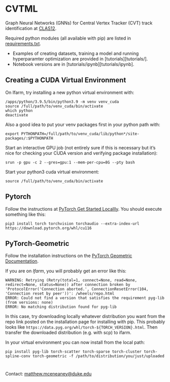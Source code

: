 # CVTML

Graph Neural Networks (GNNs) for Central Vertex Tracker (CVT) track identification at [CLAS12](https://www.jlab.org/physics/hall-b/clas12).

Required python modules (all available with pip) are listed in [requirements.txt](requirements.txt).
* Examples of creating datasets, training a model and running hyperparamter optimization are provided in [tutorials][tutorials/].
* Notebook versions are in [tutorials/ipynb][tutorials/ipynb].

## Creating a CUDA Virtual Environment

On Ifarm, try installing a new python virtual environment with:
```
/apps/python/3.9.5/bin/python3.9 -m venv venv_cuda
source /full/path/to/venv_cuda/bin/activate
which python
deactivate
```

Also a good idea to put your venv packages first in your python path with:
```
export PYTHONPATH=/full/path/to/venv_cuda/lib/python*/site-packages/:$PYTHONPATH
```

Start an interactive GPU job (not entirely sure if this is necessary but it’s nice for checking your CUDA version and verifying package installation):

```
srun -p gpu -c 2 --gres=gpu:1 --mem-per-cpu=8G --pty bash
```

Start your python3 cuda virtual environment:
```
source /full/path/to/venv_cuda/bin/activate
```

## Pytorch

Follow the instructions at [PyTorch Get Started Locallly](https://pytorch.org/get-started/locally/).
You should execute something like this:
```
pip3 install torch torchvision torchaudio --extra-index-url https://download.pytorch.org/whl/cu116
```

## PyTorch-Geometric

Follow the installation instructions on the [PyTorch Geometric Documentation](https://pytorch-geometric.readthedocs.io/en/latest/notes/installation.html).

If you are on *Ifarm*, you will probably get an error like this:
```
WARNING: Retrying (Retry(total=1, connect=None, read=None, redirect=None, status=None)) after connection broken by 'ProtocolError('Connection aborted.', ConnectionResetError(104, 'Connection reset by peer'))': /wheels/repo.html
ERROR: Could not find a version that satisfies the requirement pyg-lib (from versions: none)
ERROR: No matching distribution found for pyg-lib
```
In this case, try downloading locally whatever distribution you want from the repo link posted on the installation page for installing with pip.  This probably looks like `https://data.pyg.org/whl/torch-${TORCH_VERSION}.html`.
Then transfer the downloaded distribution (e.g. with scp) to ifarm.

In your virtual environment you can now install from the local path:
```
pip install pyg-lib torch-scatter torch-sparse torch-cluster torch-spline-conv torch-geometric -f /path/to/distribution/you/just/uploaded
```

#

Contact: matthew.mceneaney@duke.edu
